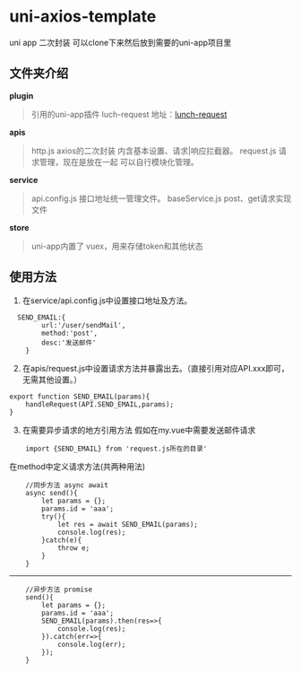 # uni-axios-template
uni app 二次封装 可以clone下来然后放到需要的uni-app项目里 

## 文件夹介绍

**plugin**
>引用的uni-app插件 luch-request 
地址：[lunch-request](https://ext.dcloud.net.cn/plugin?id=392)

**apis**
>http.js axios的二次封装 内含基本设置、请求|响应拦截器。
>request.js 请求管理，现在是放在一起  可以自行模块化管理。

**service**
>api.config.js 接口地址统一管理文件。
>baseService.js post、get请求实现文件

**store**
>uni-app内置了 vuex，用来存储token和其他状态

## 使用方法 
1. 在service/api.config.js中设置接口地址及方法。
```
  SEND_EMAIL:{
		url:'/user/sendMail',
		method:'post',
		desc:'发送邮件'
	}
```
2. 在apis/request.js中设置请求方法并暴露出去。（直接引用对应API.xxx即可，无需其他设置。）
```
export function SEND_EMAIL(params){
	handleRequest(API.SEND_EMAIL,params);
}
```
3. 在需要异步请求的地方引用方法
假如在my.vue中需要发送邮件请求 
```
    import {SEND_EMAIL} from 'request.js所在的目录'
```
在method中定义请求方法(共两种用法)
```
    //同步方法 async await
    async send(){
        let params = {};
        params.id = 'aaa';
        try(){
            let res = await SEND_EMAIL(params);
            console.log(res);
        }catch(e){
            throw e;
        }
    }
```

----

```
    //异步方法 promise
    send(){
        let params = {};
        params.id = 'aaa';
        SEND_EMAIL(params).then(res=>{
            console.log(res);
        }).catch(err=>{
            console.log(err);
        });
    }
```


